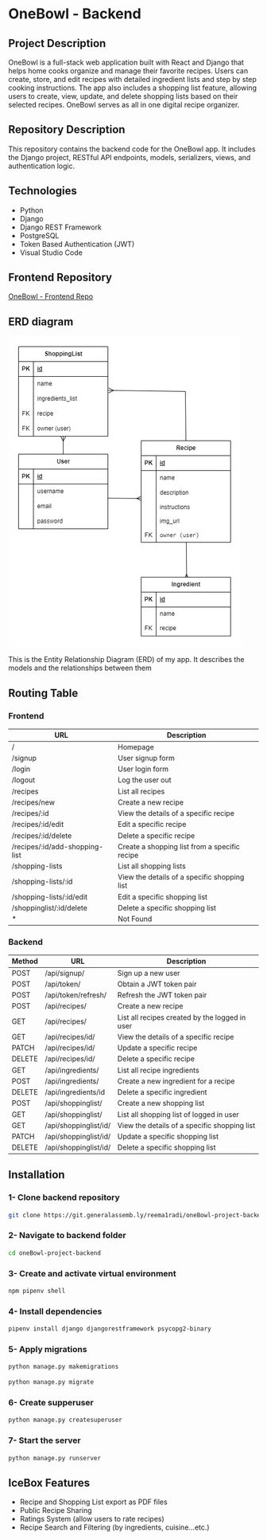 # OneBowl - Backend
## Project Description
OneBowl is a full-stack web application built with React and Django that helps home cooks organize and manage their favorite recipes. Users can create, store, and edit recipes with detailed ingredient lists and step by step cooking instructions. The app also includes a shopping list feature, allowing users to create, view, update, and delete shopping lists based on their selected recipes. OneBowl serves as all in one digital recipe organizer.

## Repository Description
This repository contains the backend code for the OneBowl app. It includes the Django project, RESTful API endpoints, models, serializers, views, and authentication logic.

## Technologies
* Python
* Django 
* Django REST Framework
* PostgreSQL
* Token Based Authentication (JWT)
* Visual Studio Code


## Frontend Repository
[OneBowl - Frontend Repo](https://github.com/Reema1r/OneBowl-Frontend)

## ERD diagram
![project ERD](OneBowl-ERD.png)

This is the Entity Relationship Diagram (ERD) of my app. It describes the models and the relationships between them

## Routing Table
### Frontend
|  URL   | Description |
| ----------- | ----------- |
| / | Homepage |
| /signup | User signup form |
| /login | User login form |
| /logout | Log the user out|
| /recipes | List all recipes |
| /recipes/new | Create a new recipe |
| /recipes/:id | View the details of a specific recipe |
| /recipes/:id/edit | Edit a specific recipe |
| /recipes/:id/delete | Delete a specific recipe |
| /recipes/:id/add-shopping-list | Create a shopping list from a specific recipe |
| /shopping-lists | List all shopping lists |
| /shopping-lists/:id | View the details of a specific shopping list |
| /shopping-lists/:id/edit | Edit a specific shopping list |
| /shoppinglist/:id/delete | Delete a specific shopping list |
| * | Not Found |


### Backend
|  Method     | URL | Description |
| ----------- | ----------- | ----------- |
| POST | /api/signup/ | Sign up a new user |
| POST | /api/token/ | Obtain a JWT token pair |
| POST | /api/token/refresh/ | Refresh the JWT token pair |
| POST | /api/recipes/ | Create a new recipe |
| GET | /api/recipes/ | List all recipes created by the logged in user |
| GET | /api/recipes/id/ | View the details of a specific recipe |
| PATCH | /api/recipes/id/ | Update a specific recipe |
| DELETE | /api/recipes/id/ | Delete a specific recipe |
| GET | /api/ingredients/ | List all recipe ingredients |
| POST | /api/ingredients/ | Create a new ingredient for a recipe |
| DELETE | /api/ingredients/id | Delete a specific ingredient |
| POST | /api/shoppinglist/ | Create a new shopping list |
| GET | /api/shoppinglist/ | List all shopping list of logged in user |
| GET | /api/shoppinglist/id/ |View the details of a specific shopping list |
| PATCH | /api/shoppinglist/id/ | Update a specific shopping list |
| DELETE | /api/shoppinglist/id/ | Delete a specific shopping list |


## Installation
### 1- Clone backend repository
```bash
git clone https://git.generalassemb.ly/reema1radi/oneBowl-project-backend.git
```
### 2- Navigate to backend folder
```bash
cd oneBowl-project-backend
```

### 3- Create and activate virtual environment
```bash
npm pipenv shell
```
### 4- Install dependencies
```bash
pipenv install django djangorestframework psycopg2-binary
```
### 5- Apply migrations
```bash
python manage.py makemigrations
```
```bash
python manage.py migrate
```

### 6- Create supperuser
```bash
python manage.py createsuperuser
```

### 7- Start the server
```bash
python manage.py runserver
```

## IceBox Features
* Recipe and Shopping List export as PDF files
* Public Recipe Sharing
* Ratings System (allow users to rate recipes)
* Recipe Search and Filtering (by ingredients, cuisine...etc.)


